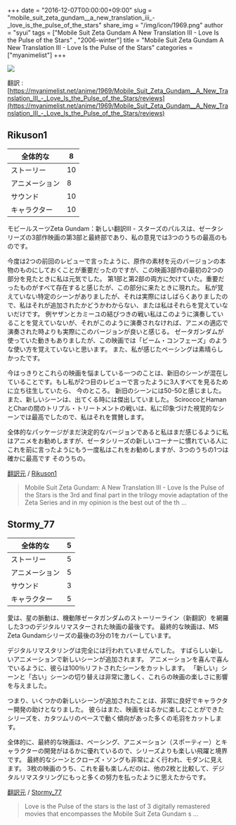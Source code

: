 +++
date = "2016-12-07T00:00:00+09:00"
slug = "mobile_suit_zeta_gundam__a_new_translation_iii_-_love_is_the_pulse_of_the_stars"
share_img = "/img/icon/1969.png"
author = "syui"
tags = ["Mobile Suit Zeta Gundam A New Translation III - Love Is the Pulse of the Stars" , "2006-winter"]
title = "Mobile Suit Zeta Gundam A New Translation III - Love Is the Pulse of the Stars"
categories = ["myanimelist"]
+++

![](https://myanimelist.cdn-dena.com/images/anime/1/1969.jpg)


<!--more-->

翻訳 : [https://myanimelist.net/anime/1969/Mobile_Suit_Zeta_Gundam__A_New_Translation_III_-_Love_Is_the_Pulse_of_the_Stars/reviews](https://myanimelist.net/anime/1969/Mobile_Suit_Zeta_Gundam__A_New_Translation_III_-_Love_Is_the_Pulse_of_the_Stars/reviews)


## Rikuson1



全体的な|  8
--- | ---
ストーリー|  10
アニメーション|  8
サウンド|  10
キャラクター|  10

モビールスーツZeta Gundam：新しい翻訳III  - スターズのパルスは、ゼータシリーズの3部作映画の第3部と最終部であり、私の意見では3つのうちの最高のものです。

今度は2つの前回のレビューで言ったように、原作の素材を元のバージョンの本物のものにしておくことが重要だったのですが、この映画3部作の最初の2つの部分を見たときに私は元気でした。 第1部と第2部の両方に欠けていた。重要だったものがすべて存在すると感じたが、この部分に来たときに現れた。 私が覚えていない特定のシーンがありましたが、それは実際にはしばらくありましたので、私はそれが追加されたかどうかわからない、または私はそれらを覚えていないだけです。 例ヤザンとカミーユの結びつきの戦い私はこのように演奏していることを覚えていないが、それがこのように演奏されなければ、アニメの適応で演奏された時よりも実際にこのバージョンが良いと感じる。 ゼータガンダムが使っていた動きもありましたが、この映画では「ビーム・コンフェーズ」のような使い方を覚えていないと思います。 また、私が感じたペーシングは素晴らしかったです。

今はっきりとこれらの映画を悩ましている一つのことは、新旧のシーンが混在していることです。もし私が2つ目のレビューで言ったように3人すべてを見るために立ち往生していたら、 今のところ。 新旧のシーンには50-50と感じました。 また、新しいシーンは、出てくる時には傑出していました。  SciroccoとHamanとCharの間のトリプル・トリートメントの戦いは、私に印象づけた視覚的なシーンでは最高でしたので、私はそれを賞賛します。

全体的なパッケージがまだ決定的なバージョンであると私はまだ感じるように私はアニメをお勧めしますが、ゼータシリーズの新しいコーナーに慣れている人にこれを前に言ったようにもう一度私はこれをお勧めしますが、3つのうちの1つは確かに最高です そのうちの。

[翻訳元](https://myanimelist.net/reviews.php?id=193811) / [Rikuson1](https://myanimelist.net/profile/Rikuson1/reviews)


> Mobile Suit Zeta Gundam: A New Translation III - Love Is the Pulse of the Stars is the 3rd and final part in the trilogy movie adaptation of the Zeta Series and in my opinion is the best out of the th ...

## Stormy_77



全体的な|  5
--- | ---
ストーリー|  5
アニメーション|  5
サウンド|  3
キャラクター|  5

愛は、星の脈動は、機動隊ゼータガンダムのストーリーライン（新翻訳）を網羅した3つのデジタルリマスターされた映画の最後です。 最終的な映画は、MS Zeta Gundamシリーズの最後の3分の1をカバーしています。

デジタルリマスタリングは完全には行われていませんでした。 すばらしい新しいアニメーションで新しいシーンが追加されます。 アニメーションを喜んで喜んでいるように、彼らは100％リフトされたシーンをカットします。  「新しい」シーンと「古い」シーンの切り替えは非常に激しく、これらの映画の楽しさに影響を与えました。

つまり、いくつかの新しいシーンが追加されたことは、非常に良好でキャラクター開発の助けとなりました。 彼らはまた、映画をはるかに楽しむことができたシリーズを、カタツムリのペースで動く傾向があった多くの毛羽をカットします。

全体的に、最終的な映画は、ペーシング、アニメーション（スポーティー）とキャラクターの開発がはるかに優れているので、シリーズよりも楽しい飛躍と境界です。 最終的なシーンとクローズ・ソングも非常によく行われ、モダンに見えます。  3枚の映画のうち、これを最も楽しんだのは、他の2枚と比較して、デジタルリマスタリングにもっと多くの努力を払ったように思えたからです。

[翻訳元](https://myanimelist.net/reviews.php?id=299) / [Stormy_77](https://myanimelist.net/profile/Stormy_77/reviews)


> Love is the Pulse of the stars is the last of 3 digitally remastered movies that encompasses the Mobile Suit Zeta Gundam s ...
